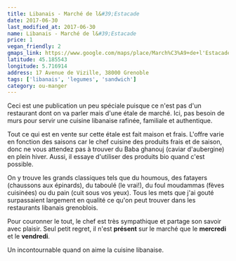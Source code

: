 ```yaml
---
title: Libanais - Marché de l&#39;Estacade
date: 2017-06-30
last_modified_at: 2017-06-30
name: Libanais - Marché de l&#39;Estacade
price: 1
vegan_friendly: 2
gmaps_link: https://www.google.com/maps/place/March%C3%A9+de+l'Estacade/@45.1852313,5.7170774,19.45z/data=!4m5!3m4!1s0x0:0x1ea12d040274f6f7!8m2!3d45.1852422!4d5.7170574
latitude: 45.185543
longitude: 5.716914
address: 17 Avenue de Vizille, 38000 Grenoble
tags: ['libanais', 'legumes', 'sandwich']
category: ou-manger
---
```


Ceci est une publication un peu spéciale puisque ce n'est pas d'un restaurant dont on va parler mais d'une étale de marché. 
Ici, pas besoin de murs pour servir une cuisine libanaise rafinée, familiale et authentique.

Tout ce qui est en vente sur cette étale est fait maison et frais. L'offre varie en fonction des saisons car le chef
cuisine des produits frais et de saison, donc ne vous attendez pas à trouver du Baba ghanouj (caviar d'aubergine) en plein hiver.
Aussi, il essaye d'utiliser des produits bio quand c'est possible.

On y trouve les grands classiques tels que du houmous, des fatayers (chaussons aux épinards), du taboulé (le vrai!), du foul moudammas (fèves cuisinées) ou du pain (cuit sous vos yeux).
Tous les mets que j'ai gouté surpassaient largement en qualité ce qu'on peut trouver dans les restaurants libanais grenoblois. 

Pour couronner le tout, le chef est très sympathique et partage son savoir avec plaisir. Seul petit regret, il n'est
**présent** sur le marché que le **mercredi** et le **vendredi**.

Un incontournable quand on aime la cuisine libanaise.